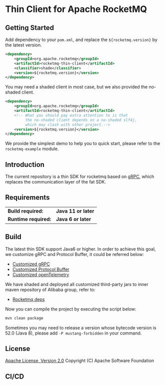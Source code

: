 # Thin Client for Apache RocketMQ

## Getting Started

Add dependency to your `pom.xml`, and replace the `${rocketmq.version}` by the latest version.

```xml
<dependency>
    <groupId>org.apache.rocketmq</groupId>
    <artifactId>rocketmq-thin-client</artifactId>
    <classifier>shade</classifier>
    <version>${rocketmq.version}</version>
</dependency>
```

You may need a shaded client in most case, but we also provided the no-shaded client.

```xml
<dependency>
    <groupId>org.apache.rocketmq</groupId>
    <artifactId>rocketmq-thin-client</artifactId>
    <!-- What you should pay extra attention to is that
         the no-shaded client depends on a no-shaded slf4j,
         which may clash with other project.-->
    <version>${rocketmq.version}</version>
</dependency>
```

We provide the simplest demo to help you to quick start, please refer to the `rocketmq-example` module.

## Introduction

The current repository is a thin SDK for rocketmq based on [gRPC](https://grpc.io/), which replaces the communication
layer of the fat SDK.

## Requirements

<table>
  <tr>
    <td><b>Build required:</b></td>
    <td><b>Java 11 or later</b></td>
  </tr>
  <tr>
    <td><b>Runtime required:</b></td>
    <td><b>Java 6 or later</b></td>
  </tr>
</table>

## Build

The latest thin SDK support Java6 or higher. In order to achieve this goal, we customize gRPC and Protocol Buffer, it
could be referred below:

* [Customized gRPC](http://gitlab.alibaba-inc.com/rocketmq-client/grpc-java)
* [Customized Protocol Buffer](http://gitlab.alibaba-inc.com/rocketmq-client/protobuf)
* [Customized openTelemetry](http://gitlab.alibaba-inc.com/rocketmq-client/opentelemetry-java)

We have shaded and deployed all customized third-party jars to inner maven repository of Alibaba group, refer to:

* [Rocketmq deps](http://gitlab.alibaba-inc.com/rocketmq-client/rocketmq-java-deps)

Now you can compile the project by executing the script below:

```bash
mvn clean package
```

Sometimes you may need to release a version whose bytecode version is 52.0 (Java 8), please add `-P mustang-forbidden`
in your command.

## License

[Apache License, Version 2.0](http://www.apache.org/licenses/LICENSE-2.0.html) Copyright (C) Apache Software Foundation

## CI/CD
